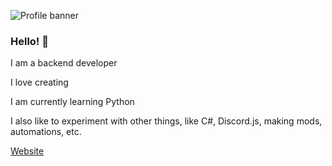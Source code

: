 ![Profile banner](https://i.imgur.com/04RxnFZ.png)
### Hello! 👋
I am a backend developer

I love creating

I am currently learning Python

I also like to experiment with other things, like C#, Discord.js, making mods, automations, etc.

[Website](https://www.silvamiguel.com)
